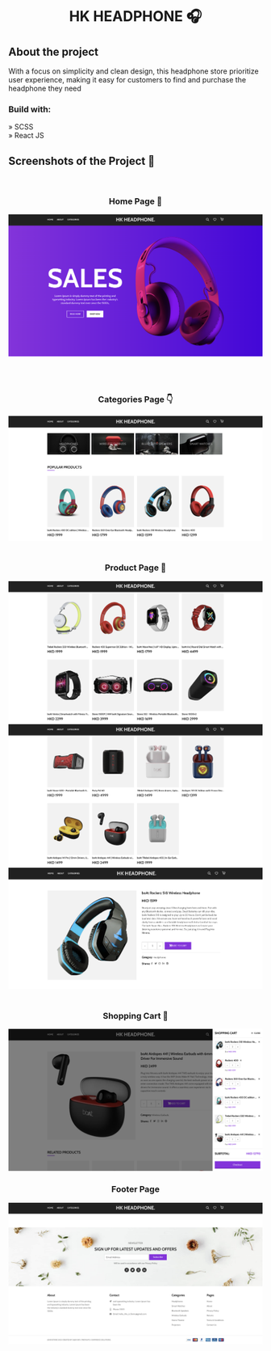 <div align='center'><h1>HK HEADPHONE 🎧 </h1></div>

<h2>About the project</h2>

<p> With a focus on simplicity and clean design, this headphone store prioritize 
              user experience, making it easy for customers to find and purchase 
              the headphone they need</p>



<h3>Build with:</h3>

» SCSS <br>
» React JS

<h2>Screenshots of the Project 📸</h2>
<br>
<h3 align='center'>Home Page 🏡</h3>

<div align='center'>
<img src='https://github.com/sajin-rana/hk-headphone/blob/main/src/assets/1.png'/>
</div>

<br><br>
<h3 align='center'>Categories Page 👇</h3>

<div align='center'>
<img src='https://github.com/sajin-rana/hk-headphone/blob/main/src/assets/2.png'/>

<br>
<br>
<h3 align='center'>Product Page 🎁</h3>

<div align='center'>
<img src='https://github.com/sajin-rana/hk-headphone/blob/main/src/assets/3.png'/>
<img src='https://github.com/sajin-rana/hk-headphone/blob/main/src/assets/4.png'/>
<img src='https://github.com/sajin-rana/hk-headphone/blob/main/src/assets/6.png'/>


<br>
<br>
<h3 align='center'>Shopping Cart 🛒</h3>

<div align='center'>
<img src='https://github.com/sajin-rana/hk-headphone/blob/main/src/assets/7.png'/>
</div>


<h3 align='center'>Footer Page </h3>

<div align='center'>
<img src='https://github.com/sajin-rana/hk-headphone/blob/main/src/assets/5.png'/>
</div>



